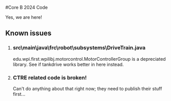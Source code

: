 #Core B 2024 Code

Yes, we are here!

## Known issues

<ol>
  <li>
    <h3>src\main\java\frc\robot\subsystems\DriveTrain.java</h3>
    <p>edu.wpi.first.wpilibj.motorcontrol.MotorControllerGroup is a depreciated library. See if tankdrive works better in here instead.</p>
  </li>
  <li>
    <h3>CTRE related code is broken!</h3>
    <p>Can't do anything about that right now; they need to publish their stuff first...</p>
  </li>
</ol>
